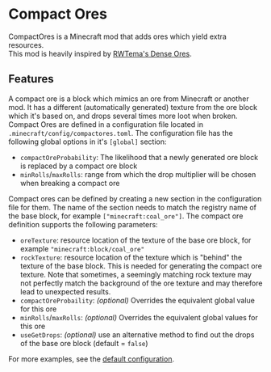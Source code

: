 # Compact Ores
CompactOres is a Minecraft mod that adds ores which yield extra resources.  
This mod is heavily inspired by [RWTema's Dense Ores](https://www.curseforge.com/minecraft/mc-mods/dense-ores).
## Features
A compact ore is a block which mimics an ore from Minecraft or another mod. It has a different (automatically generated) texture from the ore block which it's based on, and drops several times more loot when broken.  
Compact Ores are defined in a configuration file located in `.minecraft/config/compactores.toml`. The configuration file has the following global options in it's `[global]` section:
 * `compactOreProbability`: The likelihood that a newly generated ore block is replaced by a compact ore block
 * `minRolls`/`maxRolls`: range from which the drop multiplier will be chosen when breaking a compact ore


Compact ores can be defined by creating a new section in the configuration file for them. The name of the section needs to match the registry name of the base block, for example `["minecraft:coal_ore"]`. The compact ore definition supports the following parameters:
 * `oreTexture`: resource location of the texture of the base ore block, for example `"minecraft:block/coal_ore"`
 * `rockTexture`: resource location of the texture which is "behind" the texture of the base block. This is needed for generating the compact ore texture. Note that sometimes, a seemingly matching rock texture may not perfectly match the background of the ore texture and may therefore lead to unexpected results.
 * `compactOreProbaility`: _(optional)_ Overrides the equivalent global value for this ore
 * `minRolls`/`maxRolls`: _(optional)_ Overrides the equivalent global values for this ore
 * `useGetDrops`: _(optional)_ use an alternative method to find out the drops of the base ore block (default = `false`)

For more examples, see the [default configuration](src/main/resources/assets/compactores/default_config.toml).
